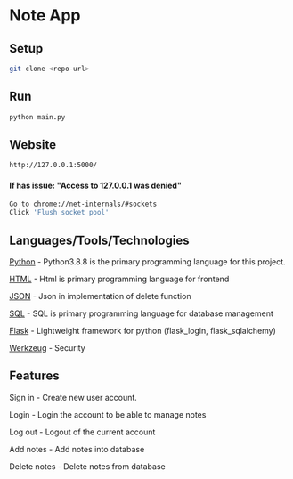 # Note App

## Setup

```bash
git clone <repo-url>
```

## Run 

```bash
python main.py
```

## Website

```bash
http://127.0.0.1:5000/
```

#### If has issue: "Access to 127.0.0.1 was denied"

```bash
Go to chrome://net-internals/#sockets 
Click 'Flush socket pool'
```

## Languages/Tools/Technologies 
  
  [Python](https://www.python.org/) - Python3.8.8 is the primary programming language for this project.
  
  [HTML](https://html.com/) - Html is primary programming language for frontend 
  
  [JSON](https://www.json.org) - Json in implementation of delete function
  
  [SQL](https://www.mysql.com/) - SQL is primary programming language for database management
  
  [Flask](https://flask.palletsprojects.com/en/2.2.x/) - Lightweight framework for python (flask_login, flask_sqlalchemy)
  
  [Werkzeug](https://werkzeug.palletsprojects.com/en/2.2.x/) - Security
  
## Features

  Sign in - Create new user account.
  
  Login - Login the account to be able to manage notes
  
  Log out - Logout of the current account
  
  Add notes - Add notes into database
  
  Delete notes - Delete notes from database
  



  
  
